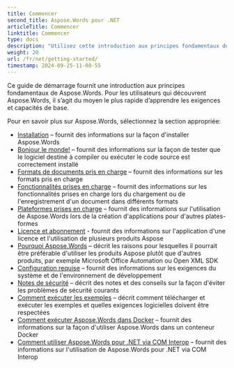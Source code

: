 ```yaml
---
title: Commencer
second_title: Aspose.Words pour .NET
articleTitle: Commencer
linktitle: Commencer
type: docs
description: "Utilisez cette introduction aux principes fondamentaux de Aspose.Words for .NET pour commencer à réaliser la valeur de Aspose.Words pour votre entreprise."
weight: 20
url: /fr/net/getting-started/
timestamp: 2024-09-25-11-08-55
---
```


Ce guide de démarrage fournit une introduction aux principes fondamentaux de Aspose.Words. Pour les utilisateurs qui découvrent Aspose.Words, il s’agit du moyen le plus rapide d’apprendre les exigences et capacités de base.

Pour en savoir plus sur Aspose.Words, sélectionnez la section appropriée:

- [Installation](/words/fr/net/installation/) – fournit des informations sur la façon d'installer Aspose.Words
- [Bonjour le monde!](/words/fr/net/hello-world/) – fournit des informations sur la façon de tester que le logiciel destiné à compiler ou exécuter le code source est correctement installé
- [Formats de documents pris en charge](/words/fr/net/supported-document-formats/) – fournit des informations sur les formats pris en charge
- [Fonctionnalités prises en charge](/words/fr/net/features/) – fournit des informations sur les fonctionnalités prises en charge lors du chargement ou de l'enregistrement d'un document dans différents formats
- [Plateformes prises en charge](/words/net/platforms-and-interoperability/) – fournit des informations sur l'utilisation de Aspose.Words lors de la création d'applications pour d'autres plates-formes
- [Licence et abonnement](/words/fr/net/licensing/) - fournit des informations sur l'application d'une licence et l'utilisation de plusieurs produits Aspose
- [Pourquoi Aspose.Words](/words/net/aspose-words-or-other-solutions/) – décrit les raisons pour lesquelles il pourrait être préférable d'utiliser les produits Aspose plutôt que d'autres produits, par exemple Microsoft Office Automation ou Open XML SDK
- [Configuration requise](/words/fr/net/system-requirements/) – fournit des informations sur les exigences du système et de l'environnement de développement
- [Notes de sécurité](/words/fr/net/security/) – décrit des notes et des conseils sur la façon d'éviter les problèmes de sécurité courants
- [Comment exécuter les exemples](/words/fr/net/how-to-run-the-examples/) – décrit comment télécharger et exécuter les exemples et quelles exigences logicielles doivent être respectées
- [Comment exécuter Aspose.Words dans Docker](/words/fr/net/how-to-run-aspose-words-in-docker/) – fournit des informations sur la façon d'utiliser Aspose.Words dans un conteneur Docker
- [Comment utiliser Aspose.Words pour .NET via COM Interop](/words/fr/net/how-to-use-aspose-words-via-com-interop/) – fournit des informations sur l'utilisation de Aspose.Words pour .NET via COM Interop

